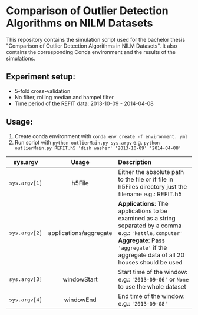 # Comparison of Outlier Detection Algorithms on NILM Datasets
This repository contains the simulation script used for the bachelor thesis "Comparison of Outlier Detection Algorithms in NILM Datasets". It also contains the corresponding Conda environment and the results of the simulations.

## Experiment setup:
- 5-fold cross-validation
- No filter, rolling median and hampel filter
- Time period of the REFIT data: 2013-10-09 - 2014-04-08

## Usage:

1. Create conda environment with `conda env create -f environment. yml`
2. Run script with `python outlierMain.py sys.argv` e.g. `python outlierMain.py REFIT.h5 'dish washer' '2013-10-09' '2014-04-08'`

| sys.argv      | Usage           | Description  |
| ------------- |:-------------:| :-----|
| `sys.argv[1]` | h5File                  | Either the absolute path to the file or if file in h5Files directory just the filename e.g.: REFIT.h5 |
| `sys.argv[2]` | applications/aggregate  | **Applications**: The applications to be examined as a string separated by a comma e.g.: `'kettle,computer'` <br /> **Aggregate**: Pass `'aggregate'` if the aggregate data of all 20 houses should be used  |
| `sys.argv[3]` | windowStart             | Start time of the window: e.g.: `'2013-09-06'` or `None` to use the whole dataset  |
| `sys.argv[4]` | windowEnd               | End time of the window: e.g.: `'2013-09-08'` |
